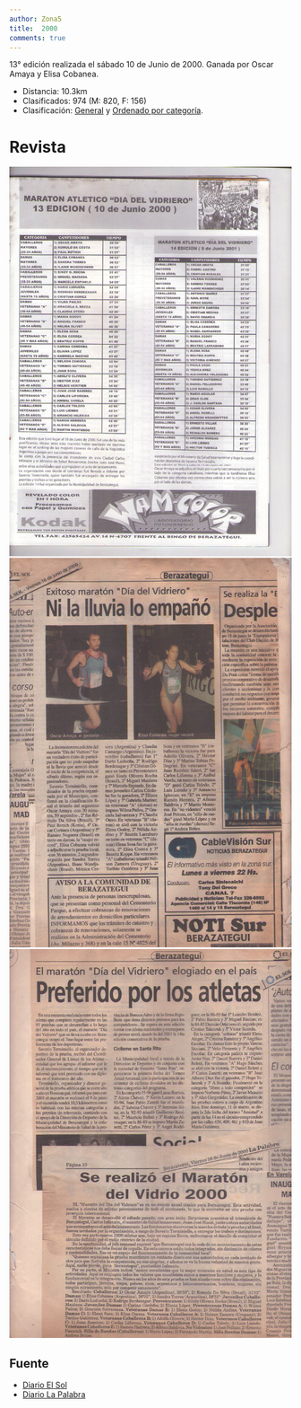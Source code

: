 ```yaml
---
author: Zona5
title:  2000
comments: true
---
```

13° edición realizada el sábado 10 de Junio de 2000. Ganada por Oscar Amaya y Elisa Cobanea.

* Distancia: 10.3km
* Clasificados: 974 (M: 820, F: 156)
* Clasificación: [General](/clasificacion/2000/2000.html) y [Ordenado por categoría](/clasificacion/2000/2000cat.html).

# Revista
![Edición 2000](/assets/img/ed/2000/2000.jpg)
![Edición 2000](/assets/img/ed/2000/r2000028.jpg)
![Edición 2000](/assets/img/ed/2000/r2000029.jpg)

## Fuente
* [Diario El Sol](https://elsolnoticias.com.ar/)
* [Diario La Palabra](https://elsolnoticias.com.ar/)